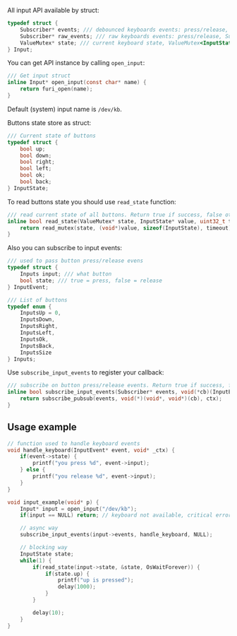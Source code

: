 All input API available by struct:

```C
typedef struct {
    Subscriber* events; /// debounced keyboards events: press/release, Subscriber<InputEvent*>
    Subscriber* raw_events; /// raw keyboards events: press/release, Subscriber<InputEvent*>
    ValueMutex* state; /// current keyboard state, ValueMutex<InputState*>
} Input;
```

You can get API instance by calling `open_input`:

```C
/// Get input struct
inline Input* open_input(const char* name) {
    return furi_open(name);
}
```

Default (system) input name is `/dev/kb`.

Buttons state store as struct:

```C
/// Current state of buttons
typedef struct {
    bool up;
    bool down;
    bool right;
    bool left;
    bool ok;
    bool back;
} InputState;
```

To read buttons state you should use `read_state` function:

```C
/// read current state of all buttons. Return true if success, false otherwise
inline bool read_state(ValueMutex* state, InputState* value, uint32_t timeout) {
    return read_mutex(state, (void*)value, sizeof(InputState), timeout);
}
```

Also you can subscribe to input events:

```C
/// used to pass button press/release evens
typedef struct {
    Inputs input; /// what button
    bool state; /// true = press, false = release
} InputEvent;

/// List of buttons
typedef enum {
    InputsUp = 0,
    InputsDown,
    InputsRight,
    InputsLeft,
    InputsOk,
    InputsBack,
    InputsSize
} Inputs;
```

Use `subscribe_input_events` to register your callback:

```C
/// subscribe on button press/release events. Return true if success, false otherwise
inline bool subscribe_input_events(Subscriber* events, void(*cb)(InputEvent*, void*), void* ctx) {
    return subscribe_pubsub(events, void(*)(void*, void*)(cb), ctx);
}
```

## Usage example

```C
// function used to handle keyboard events
void handle_keyboard(InputEvent* event, void* _ctx) {
    if(event->state) {
        printf("you press %d", event->input);
    } else {
        printf("you release %d", event->input);
    }
}

void input_example(void* p) {
    Input* input = open_input("/dev/kb");
    if(input == NULL) return; // keyboard not available, critical error

    // async way
    subscribe_input_events(input->events, handle_keyboard, NULL);

    // blocking way
    InputState state;
    while(1) {
        if(read_state(input->state, &state, OsWaitForever)) {
            if(state.up) {
                printf("up is pressed");
                delay(1000);
            }
        }

        delay(10);
    }
}
```
